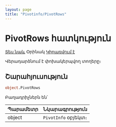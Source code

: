 ```yaml
---
layout: page
title: "Pivotinfo/PivotRows"
---
```


# PivotRows հատկություն

[Տես նաև](../PivotInfo.md) Օրինակ [Կիրառվում է](../PivotInfo.md)

Վերադարձնում է փոխակերպվող տողերը։

## Շարահյուսություն

```vb
object.PivotRows
```

Բաղադրիչներն են՝

| Պարամետր | Նկարագրություն |
|--|--|
| object | `PivotInfo` օբյեկտ։ |
